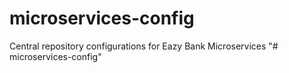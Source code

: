 # microservices-config
Central repository configurations for Eazy Bank Microservices
"# microservices-config" 
